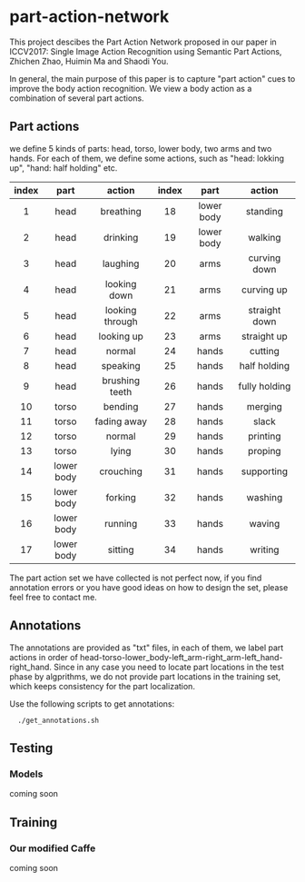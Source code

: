 # part-action-network

This project descibes the Part Action Network proposed in our paper in ICCV2017: Single Image Action Recognition using Semantic Part Actions, Zhichen Zhao, Huimin Ma and Shaodi You.

In general, the main purpose of this paper is to capture "part action" cues to improve the body action recognition. We view a body action as a combination of several part actions.


## Part actions
we define 5 kinds of parts: head, torso, lower body, two arms and two hands. For each of them, we define some actions, such as "head: lokking up", "hand: half holding" etc.

|index|part|action|index|part|action|
|:--------:|:--------:|:--------:|:--------:|:--------:|:--------:|
|1|head|breathing|18|lower body|standing|
|2|head|drinking|19|lower body|walking|
|3|head|laughing|20|arms|curving down|
|4|head|looking down|21|arms|curving up|
|5|head|looking through|22|arms|straight down|
|6|head|looking up|23|arms|straight up|
|7|head|normal|24|hands|cutting|
|8|head|speaking|25|hands|half holding|
|9|head|brushing teeth|26|hands|fully holding|
|10|torso|bending|27|hands|merging|
|11|torso|fading away|28|hands|slack|
|12|torso|normal|29|hands|printing|
|13|torso|lying|30|hands|proping|
|14|lower body|crouching|31|hands|supporting|
|15|lower body|forking|32|hands|washing|
|16|lower body|running|33|hands|waving|
|17|lower body|sitting|34|hands|writing|


The part action set we have collected is not perfect now, if you find annotation errors or you have good ideas on how to design the set, please feel free to contact me.

## Annotations
The annotations are provided as "txt" files, in each of them, we label part actions in order of head-torso-lower_body-left_arm-right_arm-left_hand-right_hand. Since in any case you need to locate part locations in the test phase by algprithms, we do not provide part locations in the training set, which keeps consistency for the part localization.

Use the following scripts to get annotations:

```
  ./get_annotations.sh
```
## Testing

### Models
coming soon
## Training
### Our modified Caffe
coming soon

